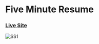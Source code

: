 # Five Minute Resume

### [Live Site](https://five-minute-resume.herokuapp.com/)

![SS1](https://ibb.co/q1gSmx9)
